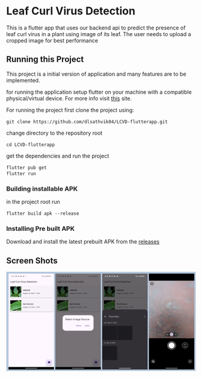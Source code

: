 # Leaf Curl Virus Detection

This is a flutter app that uses our backend api to predict the presence of leaf curl virus in a plant using image of its leaf. The user needs to upload a cropped image for best performance

## Running this Project

This project is a initial version of application and many features are to be implemented.

for running the application setup flutter on your machine with a compatible physical/virtual device. For more info visit [this](https://docs.flutter.dev/get-started/install) site.

For running the project first clone the project using:

```
git clone https://github.com/dlsathvik04/LCVD-flutterapp.git
```

change directory to the repository root

```
cd LCVD-flutterapp
```

get the dependencies and run the project

```
flutter pub get
flutter run
```

### Building installable APK

in the project root run

```
flutter build apk --release
```

### Installing Pre built APK

Download and install the latest prebuilt APK from the [releases](https://github.com/dlsathvik04/LCVD-flutterapp/releases)


## Screen Shots

![alt text](image.png)
